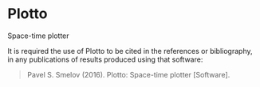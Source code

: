 # Plotto
Space-time plotter

It is required the use of Plotto to be cited in the references or bibliography, in any publications of results produced using that software:

> Pavel S. Smelov (2016). Plotto: Space-time plotter [Software].
